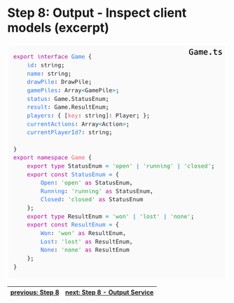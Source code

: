 # Step 8: Output - Inspect client models (excerpt)

![step-8-1](./info-material/Apodini-OAS-Instructions/step-8-1.png)

| <a href="./step-8.md">previous: Step 8</a> | <a href="./step-8-2.md">next: Step 8 - Output Service</a> |
|--|--|
